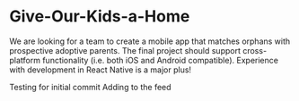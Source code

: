 # Give-Our-Kids-a-Home
We are looking for a team to create a mobile app that matches orphans with prospective adoptive parents. The final project should support cross-platform functionality (i.e. both iOS and Android compatible). Experience with development in React Native is a major plus!

Testing for initial commit
Adding to the feed
